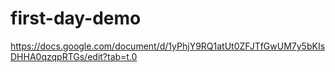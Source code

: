 # first-day-demo
https://docs.google.com/document/d/1yPhjY9RQ1atUt0ZFJTfGwUM7y5bKIsDHHA0qzqpRTGs/edit?tab=t.0
